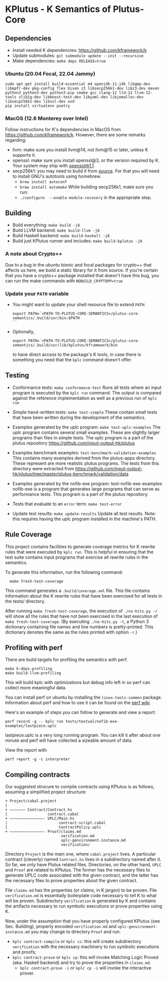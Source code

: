 KPlutus - K Semantics of Plutus-Core
====================================

Dependencies
------------

-   Install needed K dependencies: <https://github.com/kframework/k>
-   Update submodules: `git submodule update --init --recursive`
-   Make dependencies: `make deps RELEASE=true`

### Ubuntu (20.04 Focal, 22.04 Jammy)

```
sudo apt-get install build-essential m4 openjdk-11-jdk libgmp-dev libmpfr-dev pkg-config flex bison z3 libsecp256k1-dev libz3-dev maven python3 python3-dev python3-pip cmake gcc clang-12 lld-12 llvm-12-tools zlib1g-dev libboost-test-dev libyaml-dev libjemalloc-dev libsecp256k1-dev libssl-dev xxd
pip install virtualenv poetry
```

### MacOS (12.6 Monterey over Intel)

Follow instructions for K's dependencies in MacOS from <https://github.com/kframework/k>. However, there are some remarks regarding:

- llvm: make sure you install llvm@14, not llvm@15 or later, unless K supports it.
- openssl: make sure you install openssl@3, or the version required by K. Your system may ship with openssl@1.1.
- secp256k1: you may need to build it from
  [source](https://github.com/bitcoin-core/secp256k1). For that you will
  need to install GNU's autotools using homebrew.
  * `brew install autoconf`
  * `brew install automake`
  While building secp256k1, make sure you run:
  * `./configure  --enable-module-recovery`
  in the appropriate step.

Building
--------

-   Build everything: `make build -j8`
-   Build LLVM backend: `make build-llvm -j8`
-   Build Haskell backend: `make build-haskell -j8`
-   Build just KPlutus runner and includes: `make build-kplutus -j8`

### A note about Crypto++

Due to a bug in the ubuntu bionic and focal packages for crypto++ that affects us here, we build a static library for it from source.
If you're certain that you have a crypto++ package installed that doesn't have this bug, you can run the make commands with `NOBUILD_CRYPTOPP=true`

### Update your `PATH` variable

- You might want to update your shell resource file to extend `PATH`:
  ```shell
  export PATH=`<PATH-TO-PLUTUS-CORE-SEMANTICS>/plutus-core-semantics/.build/usr/bin:$PATH
  ``

- Optionally,
  ```shell
  export PATH=`<PATH-TO-PLUTUS-CORE-SEMANTICS>/plutus-core-semantics/.build/usr/lib/kplutus/kframework/bin
  ```
  to have direct access to the package's K tools, in case there is
  something you need that the `kplc` command doesn't offer.

Testing
-------

-   Conformance tests: `make conformance-test`
    Runs all tests where an input program is executed by the `kplc run` command.
    The output is compared against the reference implementation as well as a previous run of `kplc run`

-   Simple hand-written tests: `make test-simple`
    These contain small tests that have been written during the development of the semantics.

-   Examples generated by the uplc program: `make test-uplc-examples`
    The uplc program contains several small examples. These are slightly larger programs than files in simple tests.
    The uplc program is a part of the plutus repository https://github.com/input-output-hk/plutus

-   Examples benchmark examples: `test-benchmark-validation-examples`
    This contains many examples derived from the plutus-apps directory. These represent are more realistic plutus programs.
    The tests from this directory were extracted from https://github.com/input-output-hk/plutus/tree/master/plutus-benchmark/validation/data

-   Examples generated by the nofib-exe program: test-nofib-exe-examples
    nofib-exe is a program that generates large programs that can serve as performance tests.
    This program is a part of the plutus repository.

-   Tests that evaluate to an `error` term: `make test-error`

-   Update test results: `make update-results`
    Update all test results. Note: this requires having the uplc program installed in the machine's PATH.

Rule Coverage
-------------

This project contains facilities to generate coverage metrics for K rewrite rules that were executed by `kplc run`.
This is helpful in ensuring that the test suite contains input programs that exercise all rewrite rules in the semantics.

To generate this information, run the following command:

```
  make fresh-test-coverage
```

This command generates a `.build/coverage.xml` file. This file contains information about the K
rewrite rules that have been exercised for all tests in the tests/ directory.

After running `make fresh-test-coverage`, the execution of
`./no-hits.py -r` will show all the rules that have not been exercised
in the last execution of `make fresh-test-coverage`. (By executing
`./no-hits.py -t`, a Python 3 dictionary containing file names and
line numbers is pretty-printed. This dictionary denotes the same as the rules printed with option `-r`.)

Profiling with perf
-------------------

There are build targets for profiling the semantics with perf.

```
make k-deps-profiling
make build-llvm-profiling
```

This will build kplc with optimizations but debug info left in so perf can collect more meaningful data.

You can install perf on ubuntu by installing the `linux-tools-common` package. Information about perf and how to use it
can be found on the [perf wiki](https://perf.wiki.kernel.org/index.php/Main_Page).

Here's an example of steps you can follow to generate and view a report:
```
perf record -g -- kplc run tests/textual/nofib-exe-examples/lastpiece.uplc
```
lastpiece.uplc is a very long running program. You can kill it after about one minute and perf will have collected
a sizeable amount of data.

View the report with
```
perf report -g -c interpreter
```

Compiling contracts
-------------------

Our suggested strucure to compile contracts using KPlutus is as
follows, assuming a simplified project structure:

```
+ Project/cabal.project
|
+ ——————– Contract/Contract.hs
|                  contract.cabal
+ ———————————————- UPLC/Main.hs
|                       contract-script.cabal
|                       ContractPolicy.uplc
+ ———————————————- Proof/claims.md
                         verification.md
                         uplc-genvironment-instance.md
                         verification/
```

Directory `Project` is the main one, where `cabal.project` lives. A
particular contract (cleverly) named `Contract.hs` lives in a
subdirectory named after it. So far, we only have Plutus related
files. Directories, on the other hand, `UPLC` and `Proof` are related to
*KPlutus*. The former has the necessary files to generate UPLC code
associated with the given contract, and the latter has the necessary
files to prove properties about the given contract. 

File `claims.md` has the properties (or claims, in K jargon) to be
proven. File `verification.md` is essentially boilerplate code
necessary to tell K to what will be proven. Subdirectory
`verification` is generated by K and contains the artifacts necessary
to run symbolic executions or prove properties using K.

Now, under the assumption that you have properly configured KPlutus
(see Sec. Building), properly encoded `verification.md` and
`uplc-genvironment-instance.md` you may change to directory `Proof`
and run:
- `kplc contract-compile` or `kplc cc`: this will create subdirectory `verification`
  with the necessary machinery to run symbolic executions and proofs;
- `kplc contract-prove` or `kplc cp`: this will invoke Matching Logic Proved
  (aka. Haskell backend) and try to prove the properties in `claims.md`.
  * `kplc contract-prove -i` or `kplc cp -i` will invoke the interactive prover. 
